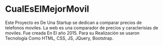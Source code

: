# CualEsElMejorMovil
Este Proyecto es De Una Startup se dedican a comparar precios de telefonos moviles. La web es una comparador de precios y caracterisias de moviles. Fue creada En El año 2015. Para su Realización se usaron Tecnología Como HTML, CSS, JS, JQuery, Bootstrap.
